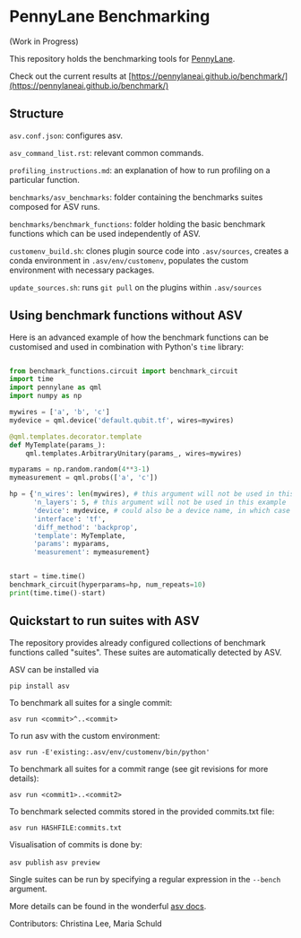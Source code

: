 # PennyLane Benchmarking

(Work in Progress)

This repository holds the benchmarking tools for [PennyLane](https://github.com/PennyLaneAI/pennylane).

Check out the current results at [https://pennylaneai.github.io/benchmark/](https://pennylaneai.github.io/benchmark/)

## Structure

`asv.conf.json`: configures asv.

`asv_command_list.rst`: relevant common commands.

`profiling_instructions.md`: an explanation of how to run profiling on a particular function.

`benchmarks/asv_benchmarks`: folder containing the benchmarks suites composed for ASV runs.

`benchmarks/benchmark_functions`: folder holding the basic benchmark functions which can be used independently of ASV.

`customenv_build.sh`: clones plugin source code into `.asv/sources`, creates a conda environment in `.asv/env/customenv`, populates the custom environment with necessary packages.

`update_sources.sh`: runs `git pull` on the plugins within `.asv/sources`

## Using benchmark functions without ASV

Here is an advanced example of how the benchmark functions can be customised and used in combination with 
Python's `time` library:

``` python

from benchmark_functions.circuit import benchmark_circuit
import time
import pennylane as qml
import numpy as np

mywires = ['a', 'b', 'c']
mydevice = qml.device('default.qubit.tf', wires=mywires)

@qml.templates.decorator.template
def MyTemplate(params_):
    qml.templates.ArbitraryUnitary(params_, wires=mywires)

myparams = np.random.random(4**3-1)
mymeasurement = qml.probs(['a', 'c'])

hp = {'n_wires': len(mywires), # this argument will not be used in this example
      'n_layers': 5, # this argument will not be used in this example
      'device': mydevice, # could also be a device name, in which case the wires are inferred from 'n_wires'
      'interface': 'tf',
      'diff_method': 'backprop',
      'template': MyTemplate,
      'params': myparams,
      'measurement': mymeasurement}


start = time.time()
benchmark_circuit(hyperparams=hp, num_repeats=10)
print(time.time()-start)

```

## Quickstart to run suites with ASV

The repository provides already configured collections of benchmark functions called "suites". These 
suites are automatically detected by ASV.

ASV can be installed via

`pip install asv `

To benchmark all suites for a single commit:

`asv run <commit>^..<commit>`

To run asv with the custom environment:

`asv run -E'existing:.asv/env/customenv/bin/python'`
  
To benchmark all suites for a commit range (see git revisions for more details):

`asv run <commit1>..<commit2>`
  
To benchmark selected commits stored in the provided commits.txt file:

`asv run HASHFILE:commits.txt`

Visualisation of commits is done by:

`asv publish`
`asv preview`

Single suites can be run by specifying a regular expression in the ``--bench`` argument.

More details can be found in the wonderful [asv docs](https://asv.readthedocs.io/en/stable/).

Contributors:
Christina Lee, Maria Schuld
